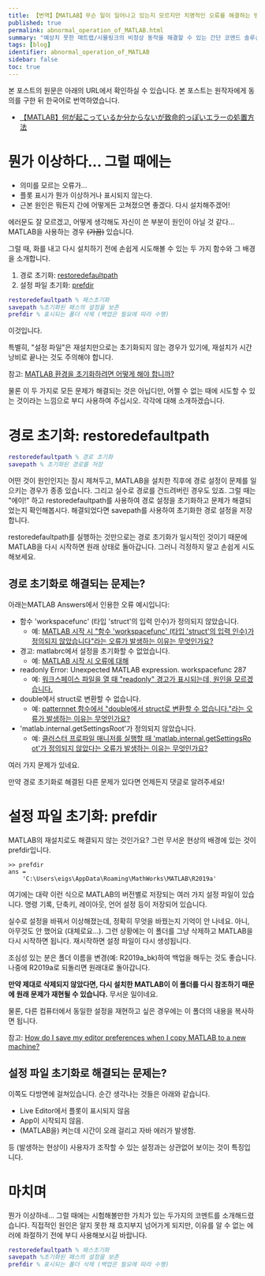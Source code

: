 ```yaml
---
title: 【번역】【MATLAB】무슨 일이 일어나고 있는지 모르지만 치명적인 오류를 해결하는 방법
published: true
permalink: abnormal_operation_of_MATLAB.html
summary: "예상치 못한 매트랩/시뮬링크의 비정상 동작을 해결할 수 있는 간단 코맨드 솔루션!"
tags: [blog]
identifier: abnormal_operation_of_MATLAB
sidebar: false
toc: true
---
```


본 포스트의 원문은 아래의 URL에서 확인하실 수 있습니다. 본 포스트는 원작자에게 동의를 구한 뒤 한국어로 번역하였습니다.

- [【MATLAB】何が起こっているか分からないが致命的っぽいエラーの処置方法](https://qiita.com/eigs/items/3def0ad104d2f2efed8a)

# 뭔가 이상하다... 그럴 때에는

* 의미를 모르는 오류가...
* 플롯 표시가 뭔가 이상하거나 표시되지 않는다.
* 근본 원인은 뭐든지 간에 어떻게든 고쳐졌으면 좋겠다. 다시 설치해주겠어!

에러문도 잘 모르겠고, 어떻게 생각해도 자신이 쓴 부분이 원인이 아닐 것 같다... MATLAB을 사용하는 경우 ~~(가끔)~~ 있습니다.

그럴 때, 화를 내고 다시 설치하기 전에 손쉽게 시도해볼 수 있는 두 가지 함수와 그 배경을 소개합니다.

1. 경로 초기화: [restoredefaultpath](https://kr.mathworks.com/help/matlab/ref/restoredefaultpath.html)
2. 설정 파일 초기화: [prefdir](https://kr.mathworks.com/help/matlab/ref/prefdir.html)

```matlab
restoredefaultpath % 패스초기화
savepath %초기화된 패스의 설정을 보존
prefdir % 표시되는 폴더 삭제 (백업은 필요에 따라 수행)
```

이것입니다.

특별히, "설정 파일"은 재설치만으로는 초기화되지 않는 경우가 있기에, 재설치가 시간 낭비로 끝나는 것도 주의해야 합니다.

참고: [MATLAB 환경을 초기화하려면 어떻게 해야 합니까?](https://kr.mathworks.com/matlabcentral/answers/376415)

물론 이 두 가지로 모든 문제가 해결되는 것은 아닙디만, 어쩔 수 없는 때에 시도할 수 있는 것이라는 느낌으로 부디 사용하여 주십시오. 각각에 대해 소개하겠습니다.

# 경로 초기화: restoredefaultpath

```matlab
restoredefaultpath % 경로 초기화
savepath % 초기화된 경로를 저장
```

어떤 것이 원인인지는 잠시 제쳐두고, MATLAB을 설치한 직후에 경로 설정이 문제를 일으키는 경우가 종종 있습니다. 그리고 실수로 경로를 건드려버린 경우도 있죠. 그럴 때는 "에이!" 하고 restoredefaultpath를 사용하여 경로 설정을 초기화하고 문제가 해결되었는지 확인해봅시다. 해결되었다면 savepath를 사용하여 초기화한 경로 설정을 저장합니다.

restoredefaultpath를 실행하는 것만으로는 경로 초기화가 일시적인 것이기 때문에 MATLAB을 다시 시작하면 원래 상태로 돌아갑니다. 그러니 걱정하지 말고 손쉽게 시도해보세요.

## 경로 초기화로 해결되는 문제는?

아래는MATLAB Answers에서 인용한 오류 예시입니다:

* 함수 'workspace​func' (타입 '​struct'의 입력 ​인수)가 정의되지 않았습니다.
  * 예: [MATLAB 시작 시 "함수 'workspace​func' (타입 '​struct'의 입력 ​인수)가 정의되지 않았습니다"라는 오류가 발생하는 이유는 무엇인가요?](https://jp.mathworks.com/matlabcentral/answers/307357-matlab-workspacefunc-struct?s_eid=PSM_29435)
* 경고: matlabrc에서 설정을 초기화할 수 없었습니다.
  * 예: [MATLAB 시작 시 오류에 대해](https://jp.mathworks.com/matlabcentral/answers/477825-matlab?s_eid=PSM_29435)
* readonly Error: Unexpected MATLAB expression. workspacefunc 287
  * 예: [워크스페이스 파일을 열 때 "readonly" 경고가 표시되는데, 원인을 모르겠습니다.](https://jp.mathworks.com/matlabcentral/answers/431932-readonly?s_eid=PSM_29435)
* double에서 struct로 변환할 수 없습니다.
  * 예: [patternnet 함수에서 "double에서 struct로 변환할 수 없습니다."라는 오류가 발생하는 이유는 무엇인가요?](https://jp.mathworks.com/matlabcentral/answers/318257-patternnet-double-struct?s_eid=PSM_29435)
* 'matlab.internal.getSettingsRoot'가 정의되지 않았습니다.
  * 예: [클러스터 프로파일 매니저를 실행할 때 'matlab.in​ternal.get​SettingsRo​ot'가 정의되지 않았다는 오류가 발생하는 이유는 무엇인가요?](https://jp.mathworks.com/matlabcentral/answers/251460-matlab-internal-getsettingsroot?s_eid=PSM_29435)

여러 가지 문제가 있네요.

만약 경로 초기화로 해결된 다른 문제가 있다면 언제든지 댓글로 알려주세요!

# 설정 파일 초기화: prefdir

MATLAB의 재설치로도 해결되지 않는 것인가요?
그런 무서운 현상의 배경에 있는 것이 prefdir입니다.

```
>> prefdir
ans =
    'C:\Users\eigs\AppData\Roaming\MathWorks\MATLAB\R2019a'
```

여기에는 대략 이런 식으로 MATLAB의 버전별로 저장되는 여러 가지 설정 파일이 있습니다.
명령 기록, 단축키, 레이아웃, 언어 설정 등이 저장되어 있습니다.

실수로 설정을 바꿔서 이상해졌는데, 정확히 무엇을 바꿨는지 기억이 안 나네요. 아니, 아무것도 안 했어요 (대체로요...). 그런 상황에는 이 폴더를 그냥 삭제하고 MATLAB을 다시 시작하면 됩니다. 재시작하면 설정 파일이 다시 생성됩니다.

조심성 있는 분은 폴더 이름을 변경(예: R2019a_bk)하여 백업을 해두는 것도 좋습니다. 나중에 R2019a로 되돌리면 원래대로 돌아갑니다.

**만약 제대로 삭제되지 않았다면, 다시 설치한 MATLAB이 이 폴더를 다시 참조하기 때문에 원래 문제가 재현될 수 있습니다.** 무서운 일이네요.

물론, 다른 컴퓨터에서 동일한 설정을 재현하고 싶은 경우에는 이 폴더의 내용을 복사하면 됩니다.

참고: [How do I save my editor preferences when I copy MATLAB to a new machine?](https://kr.mathworks.com/matlabcentral/answers/97176)


## 설정 파일 초기화로 해결되는 문제는?

이쪽도 다방면에 걸쳐있습니다. 순간 생각나는 것들은 아래와 같습니다.

* Live Editor에서 플롯이 표시되지 않음
* App이 시작되지 않음.
* (MATLAB을) 켜는데 시간이 오래 걸리고 자바 에러가 발생함.

등 (발생하는 현상이) 사용자가 조작할 수 있는 설정과는 상관없어 보이는 것이 특징입니다.

# 마치며

뭔가 이상하네... 그럴 때에는 시험해볼만한 가치가 있는 두가지의 코멘트를 소개해드렸습니다. 직접적인 원인은 알지 못한 채 흐지부지 넘어가게 되지만, 이유를 알 수 없는 에러에 좌절하기 전에 부디 사용해보시길 바랍니다.

```matlab
restoredefaultpath % 패스초기화
savepath %초기화된 패스의 설정을 보존
prefdir % 표시되는 폴더 삭제 (백업은 필요에 따라 수행)
```